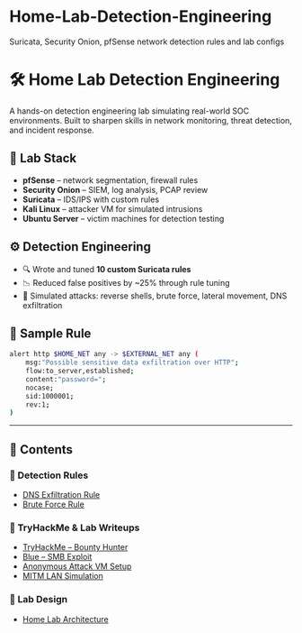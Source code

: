 # Home-Lab-Detection-Engineering
Suricata, Security Onion, pfSense network detection rules and lab configs
# 🛠️ Home Lab Detection Engineering

A hands-on detection engineering lab simulating real-world SOC environments. Built to sharpen skills in network monitoring, threat detection, and incident response.

## 🧰 Lab Stack

- **pfSense** – network segmentation, firewall rules
- **Security Onion** – SIEM, log analysis, PCAP review
- **Suricata** – IDS/IPS with custom rules
- **Kali Linux** – attacker VM for simulated intrusions
- **Ubuntu Server** – victim machines for detection testing

## ⚙️ Detection Engineering

- 🔍 Wrote and tuned **10 custom Suricata rules**  
- 📉 Reduced false positives by ~25% through rule tuning  
- 🧪 Simulated attacks: reverse shells, brute force, lateral movement, DNS exfiltration  

## 🔬 Sample Rule

```bash
alert http $HOME_NET any -> $EXTERNAL_NET any (
    msg:"Possible sensitive data exfiltration over HTTP";
    flow:to_server,established;
    content:"password=";
    nocase;
    sid:1000001;
    rev:1;
)
```
---

## 📁 Contents

### 🔐 Detection Rules
- [DNS Exfiltration Rule](rules/dns-exfiltration.rules)
- [Brute Force Rule](rules/brute-force.rules)

### 🧠 TryHackMe & Lab Writeups
- [TryHackMe – Bounty Hunter](writeups/tryhackme-bounty-hunter.md)
- [Blue – SMB Exploit](writeups/blue-smb.md)
- [Anonymous Attack VM Setup](writeups/anonymous.md)
- [MITM LAN Simulation](writeups/mitm-lan.md)

### 🧱 Lab Design
- [Home Lab Architecture](lab-architecture.md)


